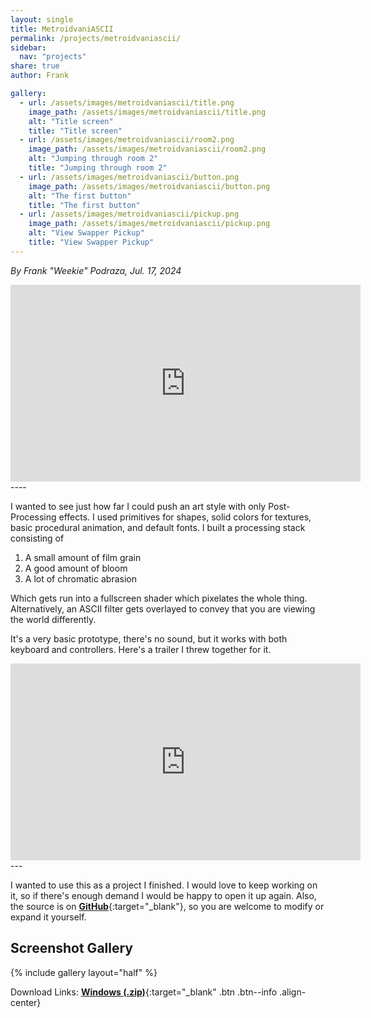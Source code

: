 ```yaml
---
layout: single
title: MetroidvaniASCII
permalink: /projects/metroidvaniascii/
sidebar:
  nav: "projects"
share: true
author: Frank

gallery:
  - url: /assets/images/metroidvaniascii/title.png
    image_path: /assets/images/metroidvaniascii/title.png
    alt: "Title screen"
    title: "Title screen"
  - url: /assets/images/metroidvaniascii/room2.png
    image_path: /assets/images/metroidvaniascii/room2.png
    alt: "Jumping through room 2"
    title: "Jumping through room 2"
  - url: /assets/images/metroidvaniascii/button.png
    image_path: /assets/images/metroidvaniascii/button.png
    alt: "The first button"
    title: "The first button"
  - url: /assets/images/metroidvaniascii/pickup.png
    image_path: /assets/images/metroidvaniascii/pickup.png
    alt: "View Swapper Pickup"
    title: "View Swapper Pickup"
---
```


_By Frank "Weekie" Podraza, Jul. 17, 2024_

<iframe width="560" height="315" src="https://www.youtube.com/embed/Jn0u-AXJPOc?si=qN11YhN5WOqNmHXH" title="YouTube video player" frameborder="0" allow="accelerometer; autoplay; clipboard-write; encrypted-media; gyroscope; picture-in-picture; web-share" referrerpolicy="strict-origin-when-cross-origin" allowfullscreen></iframe>
----

I wanted to see just how far I could push an art style with only Post-Processing effects. I used primitives for shapes, solid colors for textures, basic procedural animation, and default fonts. I built a processing stack consisting of 
1. A small amount of film grain
2. A good amount of bloom
3. A lot of chromatic abrasion

Which gets run into a fullscreen shader which pixelates the whole thing. Alternatively, an ASCII filter gets overlayed to convey that you are viewing the world differently.

It's a very basic prototype, there's no sound, but it works with both keyboard and controllers. Here's a trailer I threw together for it.

<iframe width="560" height="315" src="https://www.youtube.com/embed/_aogxmFD1Ts?si=_3sB795dIsAhEuwE" title="YouTube video player" frameborder="0" allow="accelerometer; autoplay; clipboard-write; encrypted-media; gyroscope; picture-in-picture; web-share" referrerpolicy="strict-origin-when-cross-origin" allowfullscreen></iframe>
---


I wanted to use this as a project I finished. I would love to keep working on it, so if there's enough demand I would be happy to open it up again. Also, the source is on [**GitHub**](https://github.com/WeekieNHN/MetroidvaniASCII){:target="_blank"}, so you are welcome to modify or expand it yourself.

## Screenshot Gallery
{% include gallery layout="half" %}


Download Links:
[**Windows (.zip)**](https://github.com/WeekieNHN/MetroidvaniASCII/tree/main/Zip){:target="_blank" .btn .btn--info .align-center}
